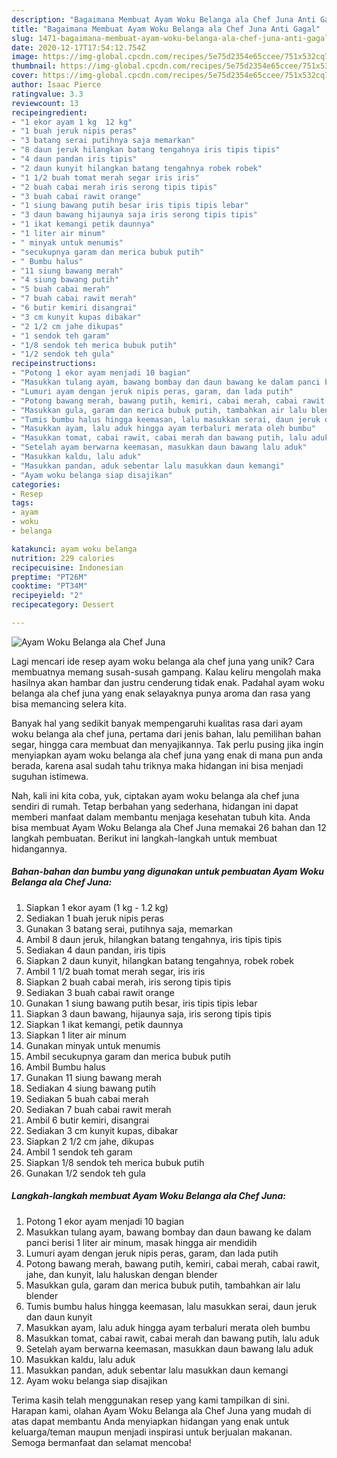 ```yaml
---
description: "Bagaimana Membuat Ayam Woku Belanga ala Chef Juna Anti Gagal"
title: "Bagaimana Membuat Ayam Woku Belanga ala Chef Juna Anti Gagal"
slug: 1471-bagaimana-membuat-ayam-woku-belanga-ala-chef-juna-anti-gagal
date: 2020-12-17T17:54:12.754Z
image: https://img-global.cpcdn.com/recipes/5e75d2354e65ccee/751x532cq70/ayam-woku-belanga-ala-chef-juna-foto-resep-utama.jpg
thumbnail: https://img-global.cpcdn.com/recipes/5e75d2354e65ccee/751x532cq70/ayam-woku-belanga-ala-chef-juna-foto-resep-utama.jpg
cover: https://img-global.cpcdn.com/recipes/5e75d2354e65ccee/751x532cq70/ayam-woku-belanga-ala-chef-juna-foto-resep-utama.jpg
author: Isaac Pierce
ratingvalue: 3.3
reviewcount: 13
recipeingredient:
- "1 ekor ayam 1 kg  12 kg"
- "1 buah jeruk nipis peras"
- "3 batang serai putihnya saja memarkan"
- "8 daun jeruk hilangkan batang tengahnya iris tipis tipis"
- "4 daun pandan iris tipis"
- "2 daun kunyit hilangkan batang tengahnya robek robek"
- "1 1/2 buah tomat merah segar iris iris"
- "2 buah cabai merah iris serong tipis tipis"
- "3 buah cabai rawit orange"
- "1 siung bawang putih besar iris tipis tipis lebar"
- "3 daun bawang hijaunya saja iris serong tipis tipis"
- "1 ikat kemangi petik daunnya"
- "1 liter air minum"
- " minyak untuk menumis"
- "secukupnya garam dan merica bubuk putih"
- " Bumbu halus"
- "11 siung bawang merah"
- "4 siung bawang putih"
- "5 buah cabai merah"
- "7 buah cabai rawit merah"
- "6 butir kemiri disangrai"
- "3 cm kunyit kupas dibakar"
- "2 1/2 cm jahe dikupas"
- "1 sendok teh garam"
- "1/8 sendok teh merica bubuk putih"
- "1/2 sendok teh gula"
recipeinstructions:
- "Potong 1 ekor ayam menjadi 10 bagian"
- "Masukkan tulang ayam, bawang bombay dan daun bawang ke dalam panci berisi 1 liter air minum, masak hingga air mendidih"
- "Lumuri ayam dengan jeruk nipis peras, garam, dan lada putih"
- "Potong bawang merah, bawang putih, kemiri, cabai merah, cabai rawit, jahe, dan kunyit, lalu haluskan dengan blender"
- "Masukkan gula, garam dan merica bubuk putih, tambahkan air lalu blender"
- "Tumis bumbu halus hingga keemasan, lalu masukkan serai, daun jeruk dan daun kunyit"
- "Masukkan ayam, lalu aduk hingga ayam terbaluri merata oleh bumbu"
- "Masukkan tomat, cabai rawit, cabai merah dan bawang putih, lalu aduk"
- "Setelah ayam berwarna keemasan, masukkan daun bawang lalu aduk"
- "Masukkan kaldu, lalu aduk"
- "Masukkan pandan, aduk sebentar lalu masukkan daun kemangi"
- "Ayam woku belanga siap disajikan"
categories:
- Resep
tags:
- ayam
- woku
- belanga

katakunci: ayam woku belanga 
nutrition: 229 calories
recipecuisine: Indonesian
preptime: "PT26M"
cooktime: "PT34M"
recipeyield: "2"
recipecategory: Dessert

---
```



![Ayam Woku Belanga ala Chef Juna](https://img-global.cpcdn.com/recipes/5e75d2354e65ccee/751x532cq70/ayam-woku-belanga-ala-chef-juna-foto-resep-utama.jpg)

Lagi mencari ide resep ayam woku belanga ala chef juna yang unik? Cara membuatnya memang susah-susah gampang. Kalau keliru mengolah maka hasilnya akan hambar dan justru cenderung tidak enak. Padahal ayam woku belanga ala chef juna yang enak selayaknya punya aroma dan rasa yang bisa memancing selera kita.

Banyak hal yang sedikit banyak mempengaruhi kualitas rasa dari ayam woku belanga ala chef juna, pertama dari jenis bahan, lalu pemilihan bahan segar, hingga cara membuat dan menyajikannya. Tak perlu pusing jika ingin menyiapkan ayam woku belanga ala chef juna yang enak di mana pun anda berada, karena asal sudah tahu triknya maka hidangan ini bisa menjadi suguhan istimewa.




Nah, kali ini kita coba, yuk, ciptakan ayam woku belanga ala chef juna sendiri di rumah. Tetap berbahan yang sederhana, hidangan ini dapat memberi manfaat dalam membantu menjaga kesehatan tubuh kita. Anda bisa membuat Ayam Woku Belanga ala Chef Juna memakai 26 bahan dan 12 langkah pembuatan. Berikut ini langkah-langkah untuk membuat hidangannya.

<!--inarticleads1-->

##### Bahan-bahan dan bumbu yang digunakan untuk pembuatan Ayam Woku Belanga ala Chef Juna:

1. Siapkan 1 ekor ayam (1 kg - 1.2 kg)
1. Sediakan 1 buah jeruk nipis peras
1. Gunakan 3 batang serai, putihnya saja, memarkan
1. Ambil 8 daun jeruk, hilangkan batang tengahnya, iris tipis tipis
1. Sediakan 4 daun pandan, iris tipis
1. Siapkan 2 daun kunyit, hilangkan batang tengahnya, robek robek
1. Ambil 1 1/2 buah tomat merah segar, iris iris
1. Siapkan 2 buah cabai merah, iris serong tipis tipis
1. Sediakan 3 buah cabai rawit orange
1. Gunakan 1 siung bawang putih besar, iris tipis tipis lebar
1. Siapkan 3 daun bawang, hijaunya saja, iris serong tipis tipis
1. Siapkan 1 ikat kemangi, petik daunnya
1. Siapkan 1 liter air minum
1. Gunakan  minyak untuk menumis
1. Ambil secukupnya garam dan merica bubuk putih
1. Ambil  Bumbu halus
1. Gunakan 11 siung bawang merah
1. Sediakan 4 siung bawang putih
1. Sediakan 5 buah cabai merah
1. Sediakan 7 buah cabai rawit merah
1. Ambil 6 butir kemiri, disangrai
1. Sediakan 3 cm kunyit kupas, dibakar
1. Siapkan 2 1/2 cm jahe, dikupas
1. Ambil 1 sendok teh garam
1. Siapkan 1/8 sendok teh merica bubuk putih
1. Gunakan 1/2 sendok teh gula




<!--inarticleads2-->

##### Langkah-langkah membuat Ayam Woku Belanga ala Chef Juna:

1. Potong 1 ekor ayam menjadi 10 bagian
1. Masukkan tulang ayam, bawang bombay dan daun bawang ke dalam panci berisi 1 liter air minum, masak hingga air mendidih
1. Lumuri ayam dengan jeruk nipis peras, garam, dan lada putih
1. Potong bawang merah, bawang putih, kemiri, cabai merah, cabai rawit, jahe, dan kunyit, lalu haluskan dengan blender
1. Masukkan gula, garam dan merica bubuk putih, tambahkan air lalu blender
1. Tumis bumbu halus hingga keemasan, lalu masukkan serai, daun jeruk dan daun kunyit
1. Masukkan ayam, lalu aduk hingga ayam terbaluri merata oleh bumbu
1. Masukkan tomat, cabai rawit, cabai merah dan bawang putih, lalu aduk
1. Setelah ayam berwarna keemasan, masukkan daun bawang lalu aduk
1. Masukkan kaldu, lalu aduk
1. Masukkan pandan, aduk sebentar lalu masukkan daun kemangi
1. Ayam woku belanga siap disajikan




Terima kasih telah menggunakan resep yang kami tampilkan di sini. Harapan kami, olahan Ayam Woku Belanga ala Chef Juna yang mudah di atas dapat membantu Anda menyiapkan hidangan yang enak untuk keluarga/teman maupun menjadi inspirasi untuk berjualan makanan. Semoga bermanfaat dan selamat mencoba!
